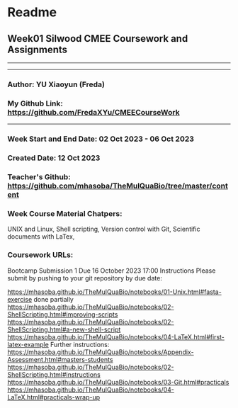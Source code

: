 # Readme

## Week01 Silwood CMEE Coursework and Assignments

-------------------------------------------------------
-------------------------------------------------------

### Author: YU Xiaoyun (Freda)
### My Github Link: https://github.com/FredaXYu/CMEECourseWork 

-------------------------------------------------------

### Week Start and End Date: 02 Oct 2023 - 06 Oct 2023
### Created Date: 12 Oct 2023
### Teacher's Github: https://github.com/mhasoba/TheMulQuaBio/tree/master/content
### Week Course Material Chatpers: 
UNIX and Linux, 
Shell scripting, 
Version control with Git, 
Scientific documents with LaTex, 

### Coursework URLs: 
Bootcamp Submission 1
Due 16 October 2023 17:00
Instructions
Please submit by pushing to your git repository by due date:

https://mhasoba.github.io/TheMulQuaBio/notebooks/01-Unix.html#fasta-exercise      done partially
https://mhasoba.github.io/TheMulQuaBio/notebooks/02-ShellScripting.html#improving-scripts    
https://mhasoba.github.io/TheMulQuaBio/notebooks/02-ShellScripting.html#a-new-shell-script
https://mhasoba.github.io/TheMulQuaBio/notebooks/04-LaTeX.html#first-latex-example
Further instructions: 
https://mhasoba.github.io/TheMulQuaBio/notebooks/Appendix-Assessment.html#masters-students
https://mhasoba.github.io/TheMulQuaBio/notebooks/02-ShellScripting.html#instructions 
https://mhasoba.github.io/TheMulQuaBio/notebooks/03-Git.html#practicals
https://mhasoba.github.io/TheMulQuaBio/notebooks/04-LaTeX.html#practicals-wrap-up 












